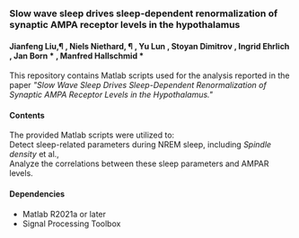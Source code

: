 ### Slow wave sleep drives sleep-dependent renormalization of synaptic AMPA receptor levels in the hypothalamus

#### Jianfeng Liu,¶ , Niels Niethard, ¶ , Yu Lun , Stoyan Dimitrov , Ingrid Ehrlich , Jan Born * , Manfred Hallschmid *

This repository contains Matlab scripts used for the analysis reported in the paper *"Slow Wave Sleep Drives Sleep-Dependent Renormalization of Synaptic AMPA Receptor Levels in the Hypothalamus."*

#### Contents

The provided Matlab scripts were utilized to:<br>
  Detect sleep-related parameters during NREM sleep, including _Spindle density_ et al., <br>
  Analyze the correlations between these sleep parameters and AMPAR levels.<br>

#### Dependencies

- Matlab R2021a or later
- Signal Processing Toolbox
